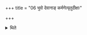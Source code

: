 +++
title = "06 भुवो देवानाङ् कर्मणेत्यृतुदीक्षाः"

+++

<details><summary>थिते</summary>

भुवो देवानां कर्मणेत्यृतुदीक्षाः ६
</details>
